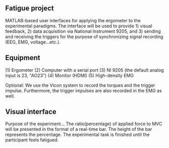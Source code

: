 ## Fatigue project
MATLAB-based user interfaces for applying the ergometer to the experimental paradigms. The interface will be used to provide 1) visual feedback, 2) data acquisition via National Instrument 9205, and 3) sending and receiving the triggers for the purpose of synchronizing signal recording (EEG, EMG, voltage...etc.).

## Equipment 
(1) Ergometer
(2) Computer with a serial port
(3) NI 9205 (the default analog input is 23, "AO23")
(4) Monitor (HDMI)
(5) High-density EMG

Optional: We use the Vicon system to record the torques and the trigger impulse. Furthermore, the trigger impulses are also recorded in the EMG as well. 

## Visual interface
Purpose of the experiment...
The ratio(percentage) of applied force to  MVC will be presented in the format of a real-time bar. The height of the bar represents the percentage. The experimental task is finished until the participant feels fatigued.
